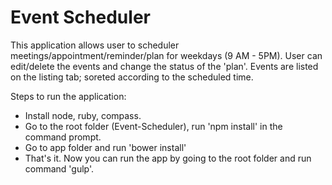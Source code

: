 # Event Scheduler

This application allows user to scheduler meetings/appointment/reminder/plan for weekdays (9 AM - 5PM). User can edit/delete the events and change the status of the 'plan'. Events are listed on the listing tab; soreted according to the scheduled time.

Steps to run the application:
  - Install node, ruby, compass.
  - Go to the root folder (Event-Scheduler), run 'npm install' in the command prompt.
  - Go to app folder and run 'bower install'
  - That's it. Now you can run the app by going to the root folder and run command 'gulp'.
